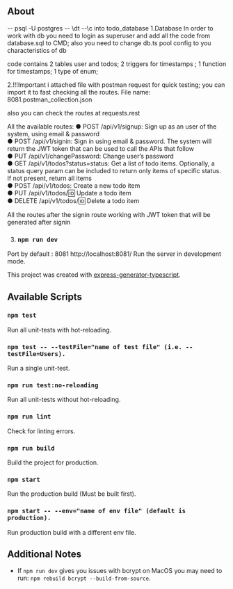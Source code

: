 ## About
-- psql -U postgres
-- \dt
--\c into todo_database
1.Database
In order to work with db you need to login as superuser and add all the code from database.sql to CMD;
also you need to change db.ts pool config to you characteristics of db

code contains 2 tables user and todos; 2 triggers for timestamps ; 1 function for timestamps; 1 type of enum; 

2.!!!Important i attached file with postman request for quick testing; you can import it to fast checking all the routes.
File name: 
8081.postman_collection.json

also you can check the routes at requests.rest

All the available routes: 
●	POST /api/v1/signup: Sign up as an user of the system, using email & password <br/>
●	POST /api/v1/signin: Sign in using email & password. The system will return the JWT token that can be used to call the APIs that follow<br/>
●	PUT /api/v1/changePassword: Change user’s password<br/>
●	GET /api/v1/todos?status=status: Get a list of todo items. Optionally, a status query param can be included to return only items of specific status. If not present, return all items<br/>
●	POST /api/v1/todos: Create a new todo item<br/>
●	PUT /api/v1/todos/:id: Update a todo item<br/>
●	DELETE /api/v1/todos/:id: Delete a todo item<br/>

All the routes after the signin  route working with JWT token that will be generated after signin

3. ### `npm run dev`

Port by default : 8081
http://localhost:8081/
Run the server in development mode.

This project was created with [express-generator-typescript](https://github.com/seanpmaxwell/express-generator-typescript).
## Available Scripts

### `npm test`

Run all unit-tests with hot-reloading.

### `npm test -- --testFile="name of test file" (i.e. --testFile=Users).`

Run a single unit-test.

### `npm run test:no-reloading`

Run all unit-tests without hot-reloading.

### `npm run lint`

Check for linting errors.

### `npm run build`

Build the project for production.

### `npm start`

Run the production build (Must be built first).

### `npm start -- --env="name of env file" (default is production).`

Run production build with a different env file.


## Additional Notes

- If `npm run dev` gives you issues with bcrypt on MacOS you may need to run: `npm rebuild bcrypt --build-from-source`. 
